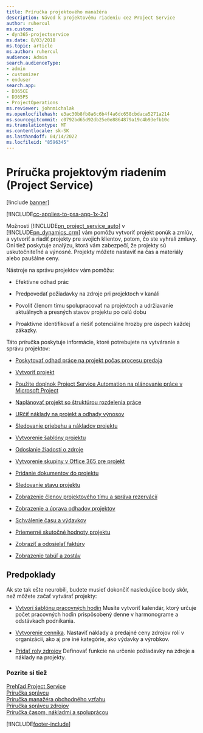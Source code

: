 ```yaml
---
title: Príručka projektového manažéra
description: Návod k projektovému riadeniu cez Project Service
author: ruhercul
ms.custom:
- dyn365-projectservice
ms.date: 8/03/2018
ms.topic: article
ms.author: ruhercul
audience: Admin
search.audienceType:
- admin
- customizer
- enduser
search.app:
- D365CE
- D365PS
- ProjectOperations
ms.reviewer: johnmichalak
ms.openlocfilehash: e3ac30b8fb8a6c6b4f4a6dc658cbdaca5271a214
ms.sourcegitcommit: c0792bd65d92db25e0e8864879a19c4b93efb10c
ms.translationtype: MT
ms.contentlocale: sk-SK
ms.lasthandoff: 04/14/2022
ms.locfileid: "8596345"
---
```

# <a name="project-manager-guide-project-service"></a>Príručka projektovým riadením (Project Service)

[!include [banner](../includes/psa-now-project-operations.md)]

[!INCLUDE[cc-applies-to-psa-app-1x-2x](../includes/cc-applies-to-psa-app-1x-2x.md)]

Možnosti [!INCLUDE[pn_project_service_auto](../includes/pn-project-service-auto.md)] v [!INCLUDE[pn_dynamics_crm](../includes/pn-dynamics-crm.md)] vám pomôžu vytvoriť projekt ponúk a zmlúv, a vytvoriť a riadiť projekty pre svojich klientov, potom, čo ste vyhrali zmluvy. Oni tiež poskytuje analýzu, ktorá vám zabezpečí, že projekty sú uskutočniteľné a výnosné. Projekty môžete nastaviť na čas a materiály alebo paušálne ceny.  
  
 Nástroje na správu projektov vám pomôžu:  
  
-   Efektívne odhad prác  
  
-   Predpovedať požiadavky na zdroje pri projektoch v kanáli  
  
-   Povoliť členom tímu spolupracovať na projektoch a udržiavanie aktuálnych a presných stavov projektu po celú dobu  
  
-   Proaktívne identifikovať a riešiť potenciálne hrozby pre úspech každej zákazky.  
  
Táto príručka poskytuje informácie, ktoré potrebujete na vytváranie a správu projektov:  
  
-   [Poskytovať odhad práce na projekt počas procesu predaja](../psa/provide-estimates-project-during-sales-process.md)  
  
-   [Vytvoriť projekt](../psa/create-project.md)  
  
-   [Použite doplnok Project Service Automation na plánovanie práce v Microsoft Project](../psa/add-plan-work-microsoft-project.md)  
  
-   [Naplánovať projekt so štruktúrou rozdelenia práce](../psa/schedule-project-work-breakdown-structure.md)  
  
-   [URčiť náklady na projekt a odhady výnosov](../psa/determine-project-cost-revenue-estimates.md)  
  
-   [Sledovanie priebehu a nákladov projektu](../psa/track-project-progress-cost.md)  
  
-   [Vytvorenie šablóny projektu](../psa/create-project-template.md)  
  
-   [Odoslanie žiadostí o zdroje](../psa/submit-resource-requests.md)  
  
-   [Vytvorenie skupiny v Office 365 pre projekt](../psa/create-office-365-group-project.md)  
  
-   [Pridanie dokumentov do projektu](../psa/add-documents-project.md)  
  
-   [Sledovanie stavu projektu](../psa/track-project-status.md)  
  
-   [Zobrazenie členov projektového tímu a správa rezervácií](../psa/view-project-team-members-manage-bookings.md)  
  
-   [Zobrazenie a úprava odhadov projektov](../psa/view-edit-project-estimates.md)  
  
-   [Schválenie času a výdavkov](../psa/approve-time-expenses.md)  
  
-   [Priemerné skutočné hodnoty projektu](../psa/review-project-actuals.md)  
  
-   [Zobraziť a odosielať faktúry](../psa/view-send-invoices.md)  
  
-   [Zobrazenie tabúľ a zostáv](../psa/view-dashboards-reports.md)  
  
## <a name="prerequisites"></a>Predpoklady  
 Ak ste tak ešte neurobili, budete musieť dokončiť nasledujúce body skôr, než môžete začať vytvárať projekty:  
  
-   [Vytvorí šablónu pracovných hodín](../psa/create-work-hours-template.md) Musíte vytvoriť kalendár, ktorý určuje počet pracovných hodín prispôsobený denne v harmonograme a odstávkach podnikania.  
  
-   [Vytvorenie cenníka](../psa/create-price-list.md). Nastaviť náklady a predajné ceny zdrojov rolí v organizácii, ako aj pre iné kategórie, ako výdavky a výrobkov.  
  
-   [Pridať roly zdrojov](../psa/add-resource-roles.md) Definovať funkcie na určenie požiadavky na zdroje a náklady na projekty.  
  
### <a name="see-also"></a>Pozrite si tiež  
 [Prehľad Project Service](../psa/overview.md)   
 [Príručka správcu](../psa/admin-guide.md)   
 [Príručka manažéra obchodného vzťahu](../psa/account-manager-guide.md)   
 [Príručka správcu zdrojov](../psa/resource-manager-guide.md)   
 [Príručka časom, nákladmi a spoluprácou](../psa/time-expense-collaboration-guide.md)



[!INCLUDE[footer-include](../includes/footer-banner.md)]
